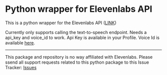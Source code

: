 # Python wrapper for Elevenlabs API

This is a python wrapper for the Elevenlabs API ([LINK](https://beta.elevenlabs.io/))

Currently only supports calling the text-to-speech endpoint.
Needs a api_key and voice_id to work. Api Key is available in your Profile. Voice Id is available [here](https://api.elevenlabs.io/v1/voices).

---

This package and repository is no way affiliated with Elevenlabs. Please ssend all support requests related to this python package to this Issue Tracker: [Issues](https://github.com/philiplawall/pyElevenlabs/issues)
